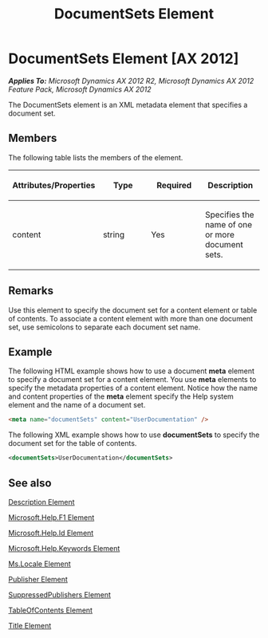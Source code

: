 ﻿---
title: DocumentSets Element
TOCTitle: DocumentSets Element
ms:assetid: 15559b12-102a-47fc-bfc2-5e54b7d03e66
ms:mtpsurl: https://msdn.microsoft.com/en-us/library/Gg882309(v=AX.60)
ms:contentKeyID: 35257137
ms.date: 11/07/2012
mtps_version: v=AX.60
dev_langs:
- html
- xml
---

# DocumentSets Element [AX 2012]


_**Applies To:** Microsoft Dynamics AX 2012 R2, Microsoft Dynamics AX 2012 Feature Pack, Microsoft Dynamics AX 2012_

The DocumentSets element is an XML metadata element that specifies a document set.

## Members

The following table lists the members of the element.

<table>
<colgroup>
<col style="width: 25%" />
<col style="width: 25%" />
<col style="width: 25%" />
<col style="width: 25%" />
</colgroup>
<thead>
<tr class="header">
<th><p>Attributes/Properties</p></th>
<th><p>Type</p></th>
<th><p>Required</p></th>
<th><p>Description</p></th>
</tr>
</thead>
<tbody>
<tr class="odd">
<td><p>content</p></td>
<td><p>string</p></td>
<td><p>Yes</p></td>
<td><p>Specifies the name of one or more document sets.</p></td>
</tr>
</tbody>
</table>


## Remarks

Use this element to specify the document set for a content element or table of contents. To associate a content element with more than one document set, use semicolons to separate each document set name.

## Example

The following HTML example shows how to use a document **meta** element to specify a document set for a content element. You use **meta** elements to specify the metadata properties of a content element. Notice how the name and content properties of the **meta** element specify the Help system element and the name of a document set.

``` html
<meta name="documentSets" content="UserDocumentation" />
```

The following XML example shows how to use **documentSets** to specify the document set for the table of contents.

``` xml
<documentSets>UserDocumentation</documentSets>
```

## See also

[Description Element](description-element.md)

[Microsoft.Help.F1 Element](microsoft-help-f1-element.md)

[Microsoft.Help.Id Element](microsoft-help-id-element.md)

[Microsoft.Help.Keywords Element](microsoft-help-keywords-element.md)

[Ms.Locale Element](ms-locale-element.md)

[Publisher Element](publisher-element.md)

[SuppressedPublishers Element](suppressedpublishers-element.md)

[TableOfContents Element](tableofcontents-element.md)

[Title Element](title-element.md)

